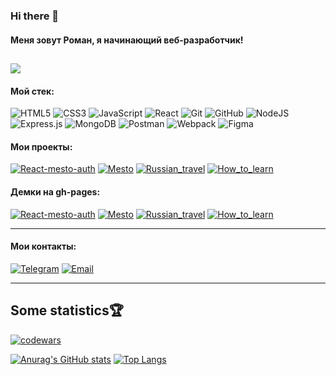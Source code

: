 ### Hi there 👋
#### Меня зовут Роман, я начинающий веб-разработчик!
![](https://komarev.com/ghpvc/?username=verdant-yucca) 
---
#### Мой стек:
![HTML5](https://img.shields.io/badge/-HTML5-%23E34F26.svg?style=for-the-badge&logo=HTML5&logoColor=FF0000)
![CSS3](https://img.shields.io/badge/-CSS3-%231572B6.svg?style=for-the-badge&logo=CSS3&logoColor=009900)
![JavaScript](https://img.shields.io/badge/-JavaScript-%23323330.svg?style=for-the-badge&logo=JavaScript&logoColor=yellow)
![React](https://img.shields.io/badge/react-%2320232a.svg?style=for-the-badge&logo=react&logoColor=%2361DAFB) 
![Git](https://img.shields.io/badge/git-%23F05033.svg?style=for-the-badge&logo=git&logoColor=white) 
![GitHub](https://img.shields.io/badge/github-%23121011.svg?style=for-the-badge&logo=github&logoColor=white) 
![NodeJS](https://img.shields.io/badge/node.js-6DA55F?style=for-the-badge&logo=node.js&logoColor=white) 
![Express.js](https://img.shields.io/badge/express.js-%23404d59.svg?style=for-the-badge&logo=express&logoColor=%2361DAFB) 
![MongoDB](https://img.shields.io/badge/MongoDB-%234ea94b.svg?style=for-the-badge&logo=mongodb&logoColor=white) 
![Postman](https://img.shields.io/badge/Postman-FF6C37?style=for-the-badge&logo=postman&logoColor=white) 
![Webpack](https://img.shields.io/badge/webpack-%238DD6F9.svg?style=for-the-badge&logo=webpack&logoColor=black)
![Figma](https://img.shields.io/badge/-Figma-%23323330.svg?style=for-the-badge&logo=Figma)


#### Мои проекты:
[![React-mesto-auth](https://img.shields.io/badge/-React--mesto--auth-141130?style=for-the-badge)](https://github.com/verdant-yucca/react-mesto-auth)
[![Mesto](https://img.shields.io/badge/-JS--mesto-141130?style=for-the-badge)](https://github.com/verdant-yucca/mesto)
[![Russian_travel](https://img.shields.io/badge/-Russian_travel-141130?style=for-the-badge)](https://github.com/verdant-yucca/russian-travel)
[![How_to_learn](https://img.shields.io/badge/-How_to_learn-141130?style=for-the-badge)](https://github.com/verdant-yucca/how-to-learn)

#### Демки на gh-pages:
[![React-mesto-auth](https://img.shields.io/badge/-React--mesto--auth-141130?style=for-the-badge)](https://verdant-yucca.github.io/react-mesto-auth/)
[![Mesto](https://img.shields.io/badge/-JS--mesto-141130?style=for-the-badge)](https://verdant-yucca.github.io/mesto/)
[![Russian_travel](https://img.shields.io/badge/-Russian_travel-141130?style=for-the-badge)](https://verdant-yucca.github.io/russian-travel/)
[![How_to_learn](https://img.shields.io/badge/-How_to_learn-141130?style=for-the-badge)](https://verdant-yucca.github.io/how-to-learn/)

---
#### Мои контакты:
[![Telegram](https://img.shields.io/badge/-Telegram-141130?style=for-the-badge&logo=Telegram)](https://t.me/vooddoov)
[![Email](https://img.shields.io/badge/-deadshot323rd@yandex.ru-141130?style=for-the-badge&logo=Gmail)](mailto:deadshot323rd@yandex.ru)

---
## Some statistics🏆 
[![codewars](https://www.codewars.com/users/Vooddoov/badges/micro)](https://www.codewars.com/users/Vooddoov)  

[![Anurag's GitHub stats](https://github-readme-stats.vercel.app/api?username=verdant-yucca&show_icons=true&theme=radical)](https://github.com/anuraghazra/github-readme-stats)
[![Top Langs](https://github-readme-stats.vercel.app/api/top-langs/?username=verdant-yucca&layout=compact&theme=radical)](https://github.com/anuraghazra/github-readme-stats)
<br>
